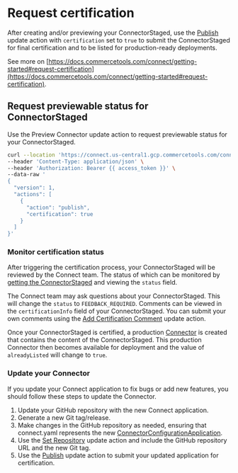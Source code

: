 # Request certification

After creating and/or previewing your ConnectorStaged, use the [Publish](https://docs.commercetools.com/connect/connectors-staged#publish-connector) update action with `certification` set to `true` to submit the ConnectorStaged for final certification and to be listed for production-ready deployments.

See more on [https://docs.commercetools.com/connect/getting-started#request-certification](https://docs.commercetools.com/connect/getting-started#request-certification).

## Request previewable status for ConnectorStaged

Use the Preview Connector update action to request previewable status for your ConnectorStaged.

```bash
curl --location 'https://connect.us-central1.gcp.commercetools.com/connectors/drafts/key=orium-ct-connect-bloomreach-discovery' \
--header 'Content-Type: application/json' \
--header 'Authorization: Bearer {{ access_token }}' \
--data-raw '
{
  "version": 1,
  "actions": [
    {
      "action": "publish",
      "certification": true
    }
  ]
}'
```

### Monitor certification status

After triggering the certification process, your ConnectorStaged will be reviewed by the Connect team. The status of which can be monitored by [getting the ConnectorStaged](https://docs.commercetools.com/connect/connectors-staged#get-connectorstaged) and viewing the `status` field.

The Connect team may ask questions about your ConnectorStaged. This will change the `status` to `FEEDBACK_REQUIRED`. Comments can be viewed in the `certificationInfo` field of your ConnectorStaged. You can submit your own comments using the [Add Certification Comment](https://docs.commercetools.com/connect/connectors-staged#add-certification-comment) update action.

Once your ConnectorStaged is certified, a production [Connector](https://docs.commercetools.com/connect/connectors#connector) is created that contains the content of the ConnectorStaged. This production Connector then becomes available for deployment and the value of `alreadyListed` will change to `true`.

### Update your Connector

If you update your Connect application to fix bugs or add new features, you should follow these steps to update the Connector.

1. Update your GitHub repository with the new Connect application.
2. Generate a new Git tag/release.
3. Make changes in the GitHub repository as needed, ensuring that connect.yaml represents the new [ConnectorConfigurationApplication](https://docs.commercetools.com/connect/connectors-staged#connectorconfigurationapplication).
4. Use the [Set Repository](https://docs.commercetools.com/connect/connectors-staged#set-repository) update action and include the GitHub repository URL and the new Git tag.
5. Use the [Publish](https://docs.commercetools.com/connect/connectors-staged#publish-connector) update action to submit your updated application for certification.
